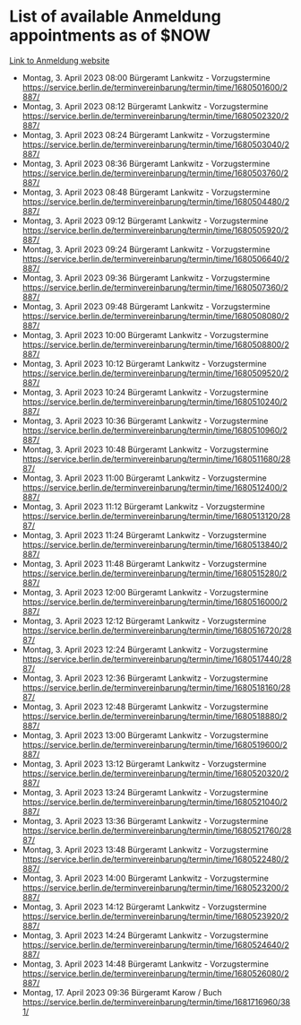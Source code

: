 # List of available Anmeldung appointments as of $NOW
[Link to Anmeldung website](https://service.berlin.de/terminvereinbarung/termin/tag.php?termin=1&anliegen[]=120686&dienstleisterlist=122210,122217,327316,122219,327312,122227,327314,122231,327346,122243,327348,122254,122252,329742,122260,329745,122262,329748,122271,327278,122273,327274,122277,327276,330436,122280,327294,122282,327290,122284,327292,122291,327270,122285,327266,122286,327264,122296,327268,150230,329760,122297,327286,122294,327284,122312,329763,122314,329775,122304,327330,122311,327334,122309,327332,317869,122281,327352,122279,329772,122283,122276,327324,122274,327326,122267,329766,122246,327318,122251,327320,122257,327322,122208,327298,122226,327300&herkunft=http%3A%2F%2Fservice.berlin.de%2Fdienstleistung%2F120686%2F)
- Montag, 3. April 2023 08:00 Bürgeramt Lankwitz - Vorzugstermine https://service.berlin.de/terminvereinbarung/termin/time/1680501600/2887/
- Montag, 3. April 2023 08:12 Bürgeramt Lankwitz - Vorzugstermine https://service.berlin.de/terminvereinbarung/termin/time/1680502320/2887/
- Montag, 3. April 2023 08:24 Bürgeramt Lankwitz - Vorzugstermine https://service.berlin.de/terminvereinbarung/termin/time/1680503040/2887/
- Montag, 3. April 2023 08:36 Bürgeramt Lankwitz - Vorzugstermine https://service.berlin.de/terminvereinbarung/termin/time/1680503760/2887/
- Montag, 3. April 2023 08:48 Bürgeramt Lankwitz - Vorzugstermine https://service.berlin.de/terminvereinbarung/termin/time/1680504480/2887/
- Montag, 3. April 2023 09:12 Bürgeramt Lankwitz - Vorzugstermine https://service.berlin.de/terminvereinbarung/termin/time/1680505920/2887/
- Montag, 3. April 2023 09:24 Bürgeramt Lankwitz - Vorzugstermine https://service.berlin.de/terminvereinbarung/termin/time/1680506640/2887/
- Montag, 3. April 2023 09:36 Bürgeramt Lankwitz - Vorzugstermine https://service.berlin.de/terminvereinbarung/termin/time/1680507360/2887/
- Montag, 3. April 2023 09:48 Bürgeramt Lankwitz - Vorzugstermine https://service.berlin.de/terminvereinbarung/termin/time/1680508080/2887/
- Montag, 3. April 2023 10:00 Bürgeramt Lankwitz - Vorzugstermine https://service.berlin.de/terminvereinbarung/termin/time/1680508800/2887/
- Montag, 3. April 2023 10:12 Bürgeramt Lankwitz - Vorzugstermine https://service.berlin.de/terminvereinbarung/termin/time/1680509520/2887/
- Montag, 3. April 2023 10:24 Bürgeramt Lankwitz - Vorzugstermine https://service.berlin.de/terminvereinbarung/termin/time/1680510240/2887/
- Montag, 3. April 2023 10:36 Bürgeramt Lankwitz - Vorzugstermine https://service.berlin.de/terminvereinbarung/termin/time/1680510960/2887/
- Montag, 3. April 2023 10:48 Bürgeramt Lankwitz - Vorzugstermine https://service.berlin.de/terminvereinbarung/termin/time/1680511680/2887/
- Montag, 3. April 2023 11:00 Bürgeramt Lankwitz - Vorzugstermine https://service.berlin.de/terminvereinbarung/termin/time/1680512400/2887/
- Montag, 3. April 2023 11:12 Bürgeramt Lankwitz - Vorzugstermine https://service.berlin.de/terminvereinbarung/termin/time/1680513120/2887/
- Montag, 3. April 2023 11:24 Bürgeramt Lankwitz - Vorzugstermine https://service.berlin.de/terminvereinbarung/termin/time/1680513840/2887/
- Montag, 3. April 2023 11:48 Bürgeramt Lankwitz - Vorzugstermine https://service.berlin.de/terminvereinbarung/termin/time/1680515280/2887/
- Montag, 3. April 2023 12:00 Bürgeramt Lankwitz - Vorzugstermine https://service.berlin.de/terminvereinbarung/termin/time/1680516000/2887/
- Montag, 3. April 2023 12:12 Bürgeramt Lankwitz - Vorzugstermine https://service.berlin.de/terminvereinbarung/termin/time/1680516720/2887/
- Montag, 3. April 2023 12:24 Bürgeramt Lankwitz - Vorzugstermine https://service.berlin.de/terminvereinbarung/termin/time/1680517440/2887/
- Montag, 3. April 2023 12:36 Bürgeramt Lankwitz - Vorzugstermine https://service.berlin.de/terminvereinbarung/termin/time/1680518160/2887/
- Montag, 3. April 2023 12:48 Bürgeramt Lankwitz - Vorzugstermine https://service.berlin.de/terminvereinbarung/termin/time/1680518880/2887/
- Montag, 3. April 2023 13:00 Bürgeramt Lankwitz - Vorzugstermine https://service.berlin.de/terminvereinbarung/termin/time/1680519600/2887/
- Montag, 3. April 2023 13:12 Bürgeramt Lankwitz - Vorzugstermine https://service.berlin.de/terminvereinbarung/termin/time/1680520320/2887/
- Montag, 3. April 2023 13:24 Bürgeramt Lankwitz - Vorzugstermine https://service.berlin.de/terminvereinbarung/termin/time/1680521040/2887/
- Montag, 3. April 2023 13:36 Bürgeramt Lankwitz - Vorzugstermine https://service.berlin.de/terminvereinbarung/termin/time/1680521760/2887/
- Montag, 3. April 2023 13:48 Bürgeramt Lankwitz - Vorzugstermine https://service.berlin.de/terminvereinbarung/termin/time/1680522480/2887/
- Montag, 3. April 2023 14:00 Bürgeramt Lankwitz - Vorzugstermine https://service.berlin.de/terminvereinbarung/termin/time/1680523200/2887/
- Montag, 3. April 2023 14:12 Bürgeramt Lankwitz - Vorzugstermine https://service.berlin.de/terminvereinbarung/termin/time/1680523920/2887/
- Montag, 3. April 2023 14:24 Bürgeramt Lankwitz - Vorzugstermine https://service.berlin.de/terminvereinbarung/termin/time/1680524640/2887/
- Montag, 3. April 2023 14:48 Bürgeramt Lankwitz - Vorzugstermine https://service.berlin.de/terminvereinbarung/termin/time/1680526080/2887/
- Montag, 17. April 2023 09:36 Bürgeramt Karow / Buch https://service.berlin.de/terminvereinbarung/termin/time/1681716960/381/
